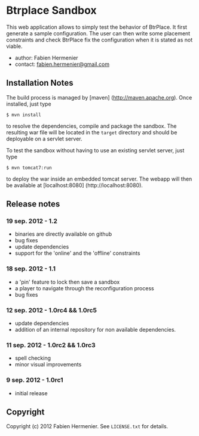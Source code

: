 Btrplace Sandbox
===============================

This web application allows to simply test the behavior of BtrPlace.
It first generate a sample configuration. The user can then write
some placement constraints and check BtrPlace fix the configuration when
it is stated as not viable.

- author: Fabien Hermenier
- contact: fabien.hermenier@gmail.com

Installation Notes
-------------------------------

The build process is managed by [maven] (http://maven.apache.org). Once installed, just type

    $ mvn install

to resolve the dependencies, compile and package the sandbox.
The resulting war file will be located in the `target` directory and should be deployable
on a servlet server.

To test the sandbox without having to use an existing servlet server, just type

    $ mvn tomcat7:run

to deploy the war inside an embedded tomcat server.
The webapp will then be available at [localhost:8080] (http://localhost:8080).

Release notes
-------------------------------

### 19 sep. 2012 - 1.2 ###
- binaries are directly available on github
- bug fixes
- update dependencies
- support for the 'online' and the 'offline' constraints

### 18 sep. 2012 - 1.1 ###
- a 'pin' feature to lock then save a sandbox
- a player to navigate through the reconfiguration process
- bug fixes

### 12 sep. 2012 - 1.0rc4 && 1.0rc5 ###
- update dependencies
- addition of an internal repository for non available dependencies.

### 11 sep. 2012 - 1.0rc2 && 1.0rc3 ###
- spell checking
- minor visual improvements

### 9 sep. 2012 - 1.0rc1 ###
- initial release

Copyright
-------------------------------
Copyright (c) 2012 Fabien Hermenier. See `LICENSE.txt` for details.
